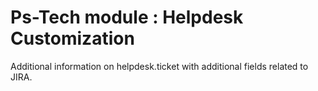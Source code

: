 # Ps-Tech module : Helpdesk Customization

Additional information on helpdesk.ticket with additional fields related to JIRA.
